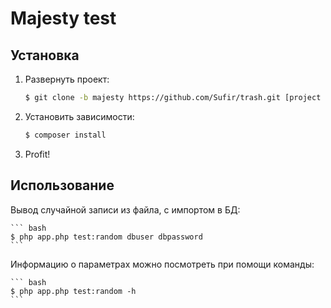 # Majesty test

## Установка

1. Развернуть проект:

    ``` bash
    $ git clone -b majesty https://github.com/Sufir/trash.git [project directory]
    ```

2. Установить зависимости:

    ``` bash
    $ composer install
    ```

3. Profit!

## Использование

Вывод случайной записи из файла, с импортом в БД:

    ``` bash
    $ php app.php test:random dbuser dbpassword
    ```
	
Информацию о параметрах можно посмотреть при помощи команды:
	
	``` bash
    $ php app.php test:random -h
    ```
